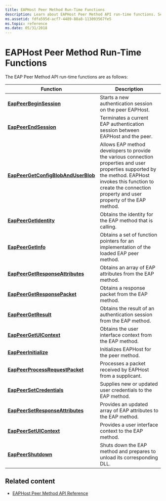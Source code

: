 ```yaml
---
title: EAPHost Peer Method Run-Time Functions
description: Learn about EAPHost Peer Method API run-time functions. See a list of functions and view additional available resources.
ms.assetid: fdfa595d-acf7-4489-88a8-113093567fe5
ms.topic: reference
ms.date: 05/31/2018
---
```


# EAPHost Peer Method Run-Time Functions

The EAP Peer Method API run-time functions are as follows:

| Function | Description |
|----------|-------------|
| [**EapPeerBeginSession**](/previous-versions/windows/desktop/api/eapmethodpeerapis/nf-eapmethodpeerapis-eappeerbeginsession) | Starts a new authentication session on the peer EAPHost. |
| [**EapPeerEndSession**](/previous-versions/windows/desktop/api/eapmethodpeerapis/nf-eapmethodpeerapis-eappeerendsession) | Terminates a current EAP authentication session between EAPHost and the peer. |
| [**EapPeerGetConfigBlobAndUserBlob**](/previous-versions/windows/desktop/api/eapmethodpeerapis/nf-eapmethodpeerapis-eappeergetconfigblobanduserblob) | Allows EAP method developers to provide the various connection properties and user properties supported by the method. EAPHost invokes this function to create the connection property and user property of the EAP method. |
| [**EapPeerGetIdentity**](/previous-versions/windows/desktop/api/eapmethodpeerapis/nf-eapmethodpeerapis-eappeergetidentity) | Obtains the identity for the EAP method that is calling. |
| [**EapPeerGetInfo**](/previous-versions/windows/desktop/api/eapmethodpeerapis/nf-eapmethodpeerapis-eappeergetinfo) | Obtains a set of function pointers for an implementation of the loaded EAP peer method. |
| [**EapPeerGetResponseAttributes**](/previous-versions/windows/desktop/api/eapmethodpeerapis/nf-eapmethodpeerapis-eappeergetresponseattributes) | Obtains an array of EAP attributes from the EAP method. |
| [**EapPeerGetResponsePacket**](/previous-versions/windows/desktop/api/eapmethodpeerapis/nf-eapmethodpeerapis-eappeergetresponsepacket) | Obtains a response packet from the EAP method. |
| [**EapPeerGetResult**](/previous-versions/windows/desktop/api/eapmethodpeerapis/nf-eapmethodpeerapis-eappeergetresult) | Obtains the result of an authentication session from the EAP method. |
| [**EapPeerGetUIContext**](/previous-versions/windows/desktop/api/eapmethodpeerapis/nf-eapmethodpeerapis-eappeergetuicontext) | Obtains the user interface context from the EAP method. |
| [**EapPeerInitialize**](/previous-versions/windows/desktop/api/eapmethodpeerapis/nf-eapmethodpeerapis-eappeerinitialize) | Initializes EAPHost for the peer method. |
| [**EapPeerProcessRequestPacket**](/previous-versions/windows/desktop/api/eapmethodpeerapis/nf-eapmethodpeerapis-eappeerprocessrequestpacket) | Processes a packet received by EAPHost from a supplicant. |
| [**EapPeerSetCredentials**](/previous-versions/windows/desktop/api/eapmethodpeerapis/nf-eapmethodpeerapis-eappeersetcredentials) | Supplies new or updated user credentials to the EAP method. |
| [**EapPeerSetResponseAttributes**](/previous-versions/windows/desktop/api/eapmethodpeerapis/nf-eapmethodpeerapis-eappeersetresponseattributes) | Provides an updated array of EAP attributes to the EAP method. |
| [**EapPeerSetUIContext**](/previous-versions/windows/desktop/api/eapmethodpeerapis/nf-eapmethodpeerapis-eappeersetuicontext) | Provides a user interface context to the EAP method. |
| [**EapPeerShutdown**](/previous-versions/windows/desktop/api/eapmethodpeerapis/nf-eapmethodpeerapis-eappeershutdown) | Shuts down the EAP method and prepares to unload its corresponding DLL. |

## Related content

- [EAPHost Peer Method API Reference](eap-host-peer-method-api-reference.md)
